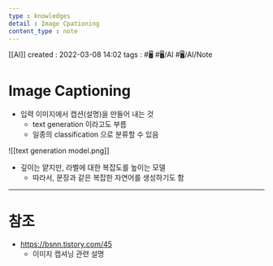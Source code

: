```yaml
---
type : knowledges
detail : Image Cpationing
content_type : note
---
```


[[AI]]
created : 2022-03-08 14:02
tags : #🖥️ #🖥️/AI #🖥️/AI/Note 

# Image Captioning
- 입력 이미지에서 캡션(설명)을 만들어 내는 것
	- text generation 이라고도 부름
	- 일종의 classification 으로 분류할 수 있음

![[text generation model.png]]

- 깊이는 얕지만, 라벨에 대한 복잡도를 높이는 모델
	- 따라서, 문장과 같은 복잡한 자연어를 생성하기도 함

---
# 참조
- https://bsnn.tistory.com/45
	- 이미지 캡셔닝 관련 설명
